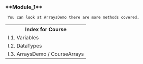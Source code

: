 <h3>**Module_1**</h3>
<pre><code> You can look at ArraysDemo there are more methods covered.</code></pre>
<table>
  <th>Index for Course</th>
  <tr>
    <td>I.1. Variables</td> 
  </tr>
  
  <tr>
    <td>I.2. DataTypes</td>
  </tr>
  
  <tr>
    <td>I.3. ArraysDemo / CourseArrays</td>
  </tr>
  </table>
